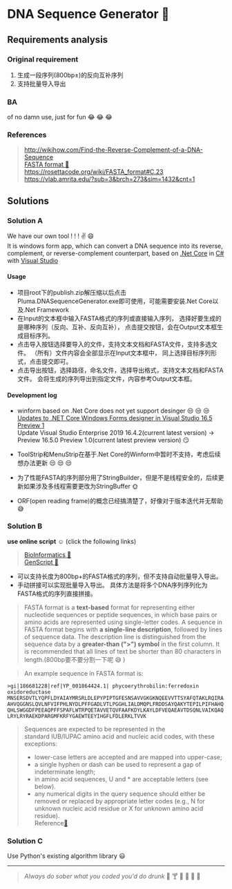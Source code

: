 # DNA Sequence Generator :space_invader:

## Requirements analysis

### Original requirement

1. 生成一段序列(800bp±)的反向互补序列
1. 支持批量导入导出

### BA

of no damn use, just for fun :joy: :joy: :joy:

### References

> <http://wikihow.com/Find-the-Reverse-Complement-of-a-DNA-Sequence>  
> [FASTA format :link:](https://en.wikipedia.org/wiki/FASTA_format)  
> <https://rosettacode.org/wiki/FASTA_format#C.23>  
> <https://vlab.amrita.edu/?sub=3&brch=273&sim=1432&cnt=1>  

## Solutions

### Solution A

We have our own tool ! ! !  :v: :smile:  
It is windows form app, which can convert a DNA sequence into its reverse, complement, or reverse-complement counterpart, based on [.Net Core](https://docs.microsoft.com/en-us/dotnet/core/) in [C#](https://docs.microsoft.com/en-us/dotnet/csharp/) with [Visual Studio](https://docs.microsoft.com/en-us/visualstudio/?view=vs-2019)

#### Usage

* 项目root下的publish.zip解压缩以后点击Pluma.DNASequenceGenerator.exe即可使用，可能需要安装.Net Core以及.Net Framework
* 在Input的文本框中输入FASTA格式的序列或直接输入序列，
选择好要生成的是哪种序列（反向、互补、反向互补），
点击提交按钮，会在Output文本框生成目标序列。
* 点击导入按钮选择要导入的文件，支持文本文档和FASTA文件，支持多选文件。
（所有）文件内容会全部显示在Input文本框中，
同上选择目标序列形式，点击提交即可。
* 点击导出按钮，选择路径，命名文件，选择导出格式，支持文本文档和FASTA文件。
会将生成的序列导出到指定文件，内容参考Output文本框。

#### Development log

* winform based on .Net Core does not yet support desinger :unamused: :unamused: :unamused:  
[Updates to .NET Core Windows Forms designer in Visual Studio 16.5 Preview 1](https://devblogs.microsoft.com/dotnet/updates-to-net-core-windows-forms-designer-in-visual-studio-16-5-preview-1/)  
Update Visual Studio Enterprise 2019 16.4.2(current latest version) -> Preview 16.5.0 Preview 1.0(current latest preview version) :smirk:

* ToolStrip和MenuStrip在基于.Net Core的Winform中暂时不支持，考虑后续想办法更新 :unamused: :unamused: :unamused:

* 为了性能FASTA的序列部分用了StringBuilder，但是不是线程安全的，后续更新如果涉及多线程需要更改为StringBuffer :sun_with_face:

* ORF(open reading frame)的概念已经搞清楚了，好像对于版本迭代并无帮助 :sweat_smile: 

### Solution B

**use online script** :relaxed: (click the following links)
> [BioInformatics :link: ](http://www.bioinformatics.org/sms/rev_comp.html)  
> [GenScript :link: ](https://www.genscript.com/sms2/rev_comp.html)  

* 可以支持长度为800bp+的FASTA格式的序列，但不支持自动批量导入导出。
* 手动拼接可以实现批量导入导出。
具体方法是将多个DNA序列序列化为FASTA格式的序列直接拼接。

> FASTA format is a **text-based** format for representing either nucleotide sequences or peptide sequences, in which base pairs or amino acids are represented using single-letter codes. 
> A sequence in FASTA format begins with **a single-line description**, followed by lines of sequence data. 
> The description line is distinguished from the sequence data by a **greater-than (">") symbol** in the first column. It is recommended that all lines of text be shorter than 80 characters in length.(800bp要不要分割一下呢 :sweat_smile: )

> An example sequence in FASTA format is:

``` FASTA
>gi|186681228|ref|YP_001864424.1| phycoerythrobilin:ferredoxin oxidoreductase
MNSERSDVTLYQPFLDYAIAYMRSRLDLEPYPIPTGFESNSAVVGKGKNQEEVVTTSYAFQTAKLRQIRA
AHVQGGNSLQVLNFVIFPHLNYDLPFFGADLVTLPGGHLIALDMQPLFRDDSAYQAKYTEPILPIFHAHQ
QHLSWGGDFPEEAQPFFSPAFLWTRPQETAVVETQVFAAFKDYLKAYLDFVEQAEAVTDSQNLVAIKQAQ
LRYLRYRAEKDPARGMFKRFYGAEWTEEYIHGFLFDLERKLTVVK
```

> Sequences are expected to be represented in the standard IUB/IUPAC amino acid and nucleic acid codes, with these exceptions:
> * lower-case letters are accepted and are mapped into upper-case;
> * a single hyphen or dash can be used to represent a gap of indeterminate length;
> * in amino acid sequences, U and * are acceptable letters (see below).
> * any numerical digits in the query sequence should either be removed or replaced by appropriate letter codes (e.g., N for unknown nucleic acid residue or X for unknown amino acid residue).  
> Reference[:link:](https://zhanglab.ccmb.med.umich.edu/FASTA/)  

### Solution C

Use Python's existing algorithm library :smiley:

* * *

> *Always do sober what you coded you'd do drunk* :beer: :cocktail: :sake: :wine_glass: :tropical_drink: :beers:
